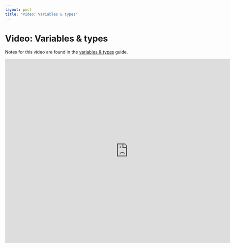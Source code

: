 ```yaml
---
layout: post
title: "Video: Variables & types"
---
```


# Video: Variables & types

Notes for this video are found in the
[variables & types](/guides/2014-08-29-variables-types.html) guide.

<div style="text-align: center">
<iframe src="http://player.vimeo.com/video/58274935?title=0&amp;byline=0&amp;portrait=0&amp;color=ffffff" width="800" height="600" frameborder="0" webkitAllowFullScreen mozallowfullscreen allowFullScreen></iframe>
</div>


